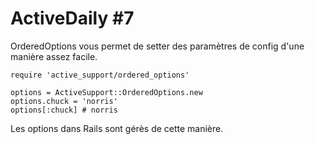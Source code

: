# ActiveDaily #7

OrderedOptions vous permet de setter des paramètres de config d'une manière assez facile.

    require 'active_support/ordered_options'

    options = ActiveSupport::OrderedOptions.new
    options.chuck = 'norris'
    options[:chuck] # norris

Les options dans Rails sont gérès de cette manière.

